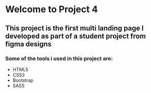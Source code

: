 # Welcome to Project 4
## This project is the first multi landing page I developed as part of a student project from figma designs
### Some of the tools i used in this project are:
- HTML5
- CSS3
- Bootstrap
- SASS
